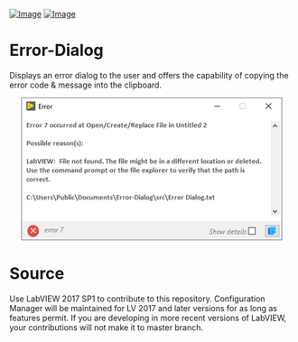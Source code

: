 [![Image](https://www.vipm.io/package/neosoft_technologies_inc_error_dialog_with_copy_to_clipboard/badge.svg?metric=installs)](https://www.vipm.io/package/neosoft_technologies_inc_error_dialog_with_copy_to_clipboard/) [![Image](https://www.vipm.io/package/neosoft_technologies_inc_error_dialog_with_copy_to_clipboard/badge.svg?metric=stars)](https://www.vipm.io/package/neosoft_technologies_inc_error_dialog_with_copy_to_clipboard/)

# Error-Dialog

Displays an error dialog to the user and offers the capability of copying the error code & message into the clipboard.

<p align="center">
  <img src="https://raw.githubusercontent.com/NeosoftTechnologiesInc/Error-Dialog/f7e7eb038bab07b8783044246fa297690dc24998/img/Error%20Dialog%20with%20Copy%20to%20Clipboard.png" alt="Sublime's custom image"/>
</p>

# Source
Use LabVIEW 2017 SP1 to contribute to this repository. Configuration Manager will be maintained for LV 2017 and later versions for as long as features permit. If you are developing in more recent versions of LabVIEW, your contributions will not make it to master branch.